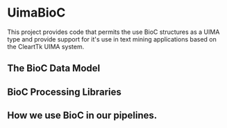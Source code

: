 # UimaBioC

This project provides code that permits the use BioC structures as a UIMA type and provide support for it's use in text mining applications based on the CleartTk UIMA system. 

## The BioC Data Model


## BioC Processing Libraries

## How we use BioC in our pipelines.


